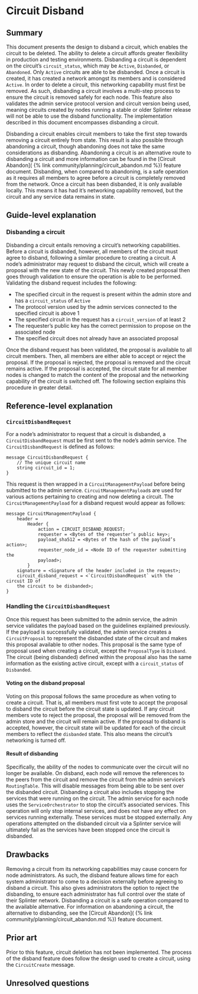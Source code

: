 # Circuit Disband
<!--
  Copyright 2018-2021 Cargill Incorporated
  Licensed under Creative Commons Attribution 4.0 International License
  https://creativecommons.org/licenses/by/4.0/
-->

## Summary
[summary]: #summary

This document presents the design to disband a circuit, which enables the
circuit to be deleted. The ability to delete a circuit affords greater
flexibility in production and testing environments. Disbanding a circuit is
dependent on the circuit’s `circuit_status`, which may be `Active`,
`Disbanded`, or `Abandoned`. Only `Active` circuits are able to be disbanded.
Once a circuit is created, it has created a network amongst its members and is
considered `Active`. In order to delete a circuit, this networking capability
must first be removed. As such, disbanding a circuit involves a multi-step
process to ensure the circuit is removed safely for each node. This feature
also validates the admin service protocol version and circuit version being
used, meaning circuits created by nodes running a stable or older Splinter
release will not be able to use the disband functionality. The implementation
described in this document encompasses disbanding a circuit.

Disbanding a circuit enables circuit members to take the first step towards
removing a circuit entirely from state. This result is also possible through
abandoning a circuit, though abandoning does not take the same considerations
as disbanding. Abandoning a circuit is an alternative route to disbanding a
circuit and more information can be found in the [Circuit Abandon](
{% link community/planning/circuit_abandon.md %})  feature document.
Disbanding, when compared to abandoning, is a safe operation as it requires all
members to agree before a circuit is completely removed from the network. Once
a circuit has been disbanded, it is only available locally. This means it has
had it’s networking capability removed, but the circuit and any service data
remains in state.

## Guide-level explanation
[guide-level-explanation]: #guide-level-explanation

### Disbanding a circuit

Disbanding a circuit entails removing a circuit’s networking capabilities.
Before a circuit is disbanded, however, all members of the circuit must agree
to disband, following a similar procedure to creating a circuit. A node’s
administrator may request to disband the circuit, which will create a proposal
with the new state of the circuit. This newly created proposal then goes
through validation to ensure the operation is able to be performed. Validating
the disband request includes the following:
  - The specified circuit in the request is present within the admin store and
    has a `circuit_status` of `Active`
  - The protocol version used by the admin services connected to the specified
    circuit is above 1
  - The specified circuit in the request has a `circuit_version` of at least 2
  - The requester’s public key has the correct permission to propose on the
    associated node
  - The specified circuit does not already have an associated proposal

Once the disband request has been validated, the proposal is available to all
circuit members. Then, all members are either able to accept or reject the
proposal. If the proposal is rejected, the proposal is removed and the circuit
remains active. If the proposal is accepted, the circuit state for all member
nodes is changed to match the content of the proposal and the networking
capability of the circuit is switched off. The following section explains this
procedure in greater detail.

## Reference-level explanation
[reference-level-explanation]: #reference-level-explanation

### `CircuitDisbandRequest`

For a node’s administrator to request that a circuit is disbanded, a
`CircuitDisbandRequest` must be first sent to the node’s admin service. The
`CircuitDisbandRequest` is defined as follows:

```
message CircuitDisbandRequest {
    // The unique circuit name
    string circuit_id = 1;
}
```

This request is then wrapped in a `CircuitManagementPayload` before being
submitted to the admin service. `CircuitManagementPayload`s are used for
various actions pertaining to creating and now deleting a circuit. The
`CircuitManagementPayload` for a disband request would appear as follows:

```
message CircuitManagementPayload {
    header =
        Header {
            action = CIRCUIT_DISBAND_REQUEST;
            requester = <Bytes of the requester’s public key>;
            payload_sha512 = <Bytes of the hash of the payload’s action>;
            requester_node_id = <Node ID of the requester submitting the
            payload>;
        }
    signature = <Signature of the header included in the request>;
    circuit_disband_request = <`CircuitDisbandRequest` with the circuit ID of
    the circuit to be disbanded>;
}
```

### Handling the `CircuitDisbandRequest`

Once this request has been submitted to the admin service, the admin service
validates the payload based on the guidelines explained previously. If the
payload is successfully validated, the admin service creates a
`CircuitProposal` to represent the disbanded state of the circuit and makes
this proposal available to other nodes. This proposal is the same type of
proposal used when creating a circuit, except the `ProposalType` is `Disband`.
The circuit (being disbanded) defined within the proposal also has the same
information as the existing active circuit, except with a `circuit_status` of
`Disbanded`.

#### Voting on the disband proposal

Voting on this proposal follows the same procedure as when voting to create a
circuit. That is, all members must first vote to accept the proposal to disband
the circuit before the circuit state is updated. If any circuit members vote to
reject the proposal, the proposal will be removed from the admin store and the
circuit will remain active. If the proposal to disband is accepted, however,
the circuit state will be updated for each of the circuit members to reflect
the `disbanded` state. This also means the circuit’s networking is turned off.

#### Result of disbanding

Specifically, the ability of the nodes to communicate over the circuit will no
longer be available. On disband, each node will remove the references to the
peers from the circuit and remove the circuit from the admin service’s
`RoutingTable`. This will disable messages from being able to be sent over the
disbanded circuit. Disbanding a circuit also includes stopping the services
that were running on the circuit. The admin service for each node uses the
`ServiceOrchestrator` to stop the circuit’s associated services. This operation
will only stop internal services, and does not have any effect on services
running externally. These services must be stopped externally. Any operations
attempted on the disbanded circuit via a Splinter service will ultimately fail
as the services have been stopped once the circuit is disbanded.

## Drawbacks
[drawbacks]: #drawbacks

Removing a circuit from its networking capabilities may cause concern for node
administrators. As such, the disband feature allows time for each system
administrator to come to a decision externally before agreeing to disband a
circuit. This also gives administrators the option to reject the disbanding, to
ensure each administrator has full control over the state of their Splinter
network. Disbanding a circuit is a safe operation compared to the available
alternative. For information on abandoning a circuit, the alternative to
disbanding, see the [Circuit Abandon](
{% link community/planning/circuit_abandon.md %}) feature document.

## Prior art
[prior-art]: #prior-art

Prior to this feature, circuit deletion has not been implemented. The process
of the disband feature does follow the design used to create a circuit, using
the `CircuitCreate` message.

## Unresolved questions
[unresolved]: #unresolved
